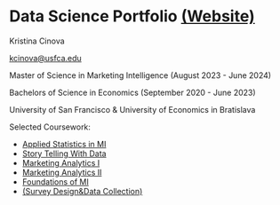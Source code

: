 # Data Science Portfolio <a href="https://www.datascienceportfol.io/kristinacinova">(Website)</a>

Kristina Cinova

kcinova@usfca.edu

Master of Science in Marketing Intelligence (August 2023 - June 2024)

Bachelors of Science in Economics (September 2020 - June 2023)

University of San Francisco & University of Economics in Bratislava

Selected Coursework:

* <a href="https://catalog.usfca.edu/preview_course_nopop.php?catoid=39&coid=575333&_gl=1*1nrdsgk*_gcl_au*MTY2OTAyODUzLjE3MjE2ODQxNTc.*FPAU*MTY2OTAyODUzLjE3MjE2ODQxNTc.*_ga*MTk4MjA5NTYzOS4xNzIwMDM3NjE1*_ga_J3HJ7NQ7GM*MTcyMTY4NDE1Ni4xLjAuMTcyMTY4NDE2Mi4wLjAuMjgyNjY0MDA3*_fplc*S1BJWjAzQiUyQjVZcjdFQW1JUDlTa0tVREk3clVWTWFqY2E4SSUyRnM2VXBxeHhNSUtMaXdodThUWDdVZTh6YmtjajJlajNFeTR5Nk1QRVB5amJ3anJlWlJ2dzVPUW5UZFdLJTJCSngzSmQxZ0hiMzFDRUU0aDVKenpaWlRhaDRPZHF3JTNEJTNE">Applied Statistics in MI</a>
* <a href="https://catalog.usfca.edu/preview_course_nopop.php?catoid=39&coid=575337&_gl=1*1ly7nbq*_gcl_au*MTY2OTAyODUzLjE3MjE2ODQxNTc.*FPAU*MTY2OTAyODUzLjE3MjE2ODQxNTc.*_ga*MTk4MjA5NTYzOS4xNzIwMDM3NjE1*_ga_J3HJ7NQ7GM*MTcyMTY4NDE1Ni4xLjEuMTcyMTY4NDIxNi4wLjAuMjgyNjY0MDA3*_fplc*S1BJWjAzQiUyQjVZcjdFQW1JUDlTa0tVREk3clVWTWFqY2E4SSUyRnM2VXBxeHhNSUtMaXdodThUWDdVZTh6YmtjajJlajNFeTR5Nk1QRVB5amJ3anJlWlJ2dzVPUW5UZFdLJTJCSngzSmQxZ0hiMzFDRUU0aDVKenpaWlRhaDRPZHF3JTNEJTNE">Story Telling With Data</a>
* <a href="https://catalog.usfca.edu/preview_course_nopop.php?catoid=39&coid=575338&_gl=1*toaray*_gcl_au*MTY2OTAyODUzLjE3MjE2ODQxNTc.*FPAU*MTY2OTAyODUzLjE3MjE2ODQxNTc.*_ga*MTk4MjA5NTYzOS4xNzIwMDM3NjE1*_ga_J3HJ7NQ7GM*MTcyMTY4NDE1Ni4xLjEuMTcyMTY4NDIxNi4wLjAuMjgyNjY0MDA3*_fplc*S1BJWjAzQiUyQjVZcjdFQW1JUDlTa0tVREk3clVWTWFqY2E4SSUyRnM2VXBxeHhNSUtMaXdodThUWDdVZTh6YmtjajJlajNFeTR5Nk1QRVB5amJ3anJlWlJ2dzVPUW5UZFdLJTJCSngzSmQxZ0hiMzFDRUU0aDVKenpaWlRhaDRPZHF3JTNEJTNE">Marketing Analytics I</a>
* <a href="https://catalog.usfca.edu/preview_course_nopop.php?catoid=39&coid=575339&_gl=1*toaray*_gcl_au*MTY2OTAyODUzLjE3MjE2ODQxNTc.*FPAU*MTY2OTAyODUzLjE3MjE2ODQxNTc.*_ga*MTk4MjA5NTYzOS4xNzIwMDM3NjE1*_ga_J3HJ7NQ7GM*MTcyMTY4NDE1Ni4xLjEuMTcyMTY4NDIxNi4wLjAuMjgyNjY0MDA3*_fplc*S1BJWjAzQiUyQjVZcjdFQW1JUDlTa0tVREk3clVWTWFqY2E4SSUyRnM2VXBxeHhNSUtMaXdodThUWDdVZTh6YmtjajJlajNFeTR5Nk1QRVB5amJ3anJlWlJ2dzVPUW5UZFdLJTJCSngzSmQxZ0hiMzFDRUU0aDVKenpaWlRhaDRPZHF3JTNEJTNE">Marketing Analytics II</a>
* <a href="https://catalog.usfca.edu/preview_course_nopop.php?catoid=39&coid=575331&_gl=1*w5ft1m*_gcl_au*MTY2OTAyODUzLjE3MjE2ODQxNTc.*FPAU*MTY2OTAyODUzLjE3MjE2ODQxNTc.*_ga*MTk4MjA5NTYzOS4xNzIwMDM3NjE1*_ga_J3HJ7NQ7GM*MTcyMTY4NDE1Ni4xLjEuMTcyMTY4NDQ3MS4wLjAuMjgyNjY0MDA3*_fplc*S1BJWjAzQiUyQjVZcjdFQW1JUDlTa0tVREk3clVWTWFqY2E4SSUyRnM2VXBxeHhNSUtMaXdodThUWDdVZTh6YmtjajJlajNFeTR5Nk1QRVB5amJ3anJlWlJ2dzVPUW5UZFdLJTJCSngzSmQxZ0hiMzFDRUU0aDVKenpaWlRhaDRPZHF3JTNEJTNE">Foundations of MI</a>
* <a href="https://catalog.usfca.edu/preview_course_nopop.php?catoid=39&coid=575334&_gl=1*1evbp0m*_gcl_au*MTY2OTAyODUzLjE3MjE2ODQxNTc.*FPAU*MTY2OTAyODUzLjE3MjE2ODQxNTc.*_ga*MTk4MjA5NTYzOS4xNzIwMDM3NjE1*_ga_J3HJ7NQ7GM*MTcyMTY4NDE1Ni4xLjEuMTcyMTY4NDUyNC4wLjAuMjgyNjY0MDA3*_fplc*S1BJWjAzQiUyQjVZcjdFQW1JUDlTa0tVREk3clVWTWFqY2E4SSUyRnM2VXBxeHhNSUtMaXdodThUWDdVZTh6YmtjajJlajNFeTR5Nk1QRVB5amJ3anJlWlJ2dzVPUW5UZFdLJTJCSngzSmQxZ0hiMzFDRUU0aDVKenpaWlRhaDRPZHF3JTNEJTNE">(Survey Design&Data Collection)</a>
